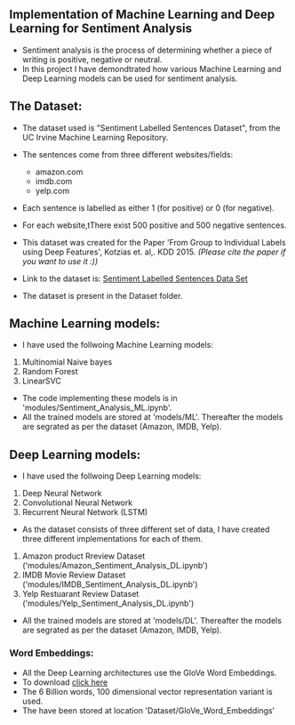 
## Implementation of Machine Learning and Deep Learning for Sentiment Analysis
* Sentiment analysis is the process of determining whether a piece of writing is positive, negative or neutral. 
* In this project I have demondtrated how various Machine Learning and Deep Learning models can be used for sentiment analysis.

## The Dataset:
* The dataset used is "Sentiment Labelled Sentences Dataset", from the UC Irvine Machine Learning Repository.
* The sentences come from three different websites/fields:
    * amazon.com
    * imdb.com
    * yelp.com
* Each sentence is labelled as either 1 (for positive) or 0 (for negative).
* For each website,tThere exist 500 positive and 500 negative sentences.
* This dataset was created for the Paper 'From Group to Individual Labels using Deep Features', Kotzias et. al,. KDD 2015.  *(Please cite the paper if you want to use it :))*

* Link to the dataset is: [Sentiment Labelled Sentences Data Set](https://archive.ics.uci.edu/ml/datasets/Sentiment+Labelled+Sentences)
* The dataset is present in the Dataset folder.

## Machine Learning models:
* I have used the follwoing Machine Learning models:

 1. Multinomial Naive bayes
 2. Random Forest
 3. LinearSVC


* The code implementing these models is in 'modules/Sentiment_Analysis_ML.ipynb'.
* All the trained models are stored at 'models/ML'. Thereafter the models are segrated as per the dataset (Amazon, IMDB, Yelp).

## Deep Learning models:
* I have used the follwoing Deep Learning models:

 1. Deep Neural Network
 2. Convolutional Neural Network
 3. Recurrent Neural Network (LSTM)


* As the dataset consists of three different set of data, I have created three different implementations for each of them.

 1. Amazon product Rreview Dataset  ('modules/Amazon_Sentiment_Analysis_DL.ipynb')
 2. IMDB Movie Review Dataset  ('modules/IMDB_Sentiment_Analysis_DL.ipynb')
 3. Yelp Restuarant Review Dataset  ('modules/Yelp_Sentiment_Analysis_DL.ipynb')


* All the trained models are stored at 'models/DL'. Thereafter the models are segrated as per the dataset (Amazon, IMDB, Yelp).

### Word Embeddings:
* All the Deep Learning architectures use the GloVe Word Embeddings.
* To download [click here](https://www.kaggle.com/rtatman/glove-global-vectors-for-word-representation?select=glove.6B.100d.txt)
* The 6 Billion words, 100 dimensional vector representation variant is used.
* The have been stored at location 'Dataset/GloVe_Word_Embeddings'
